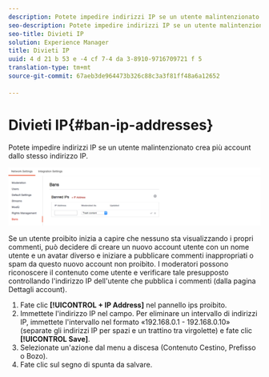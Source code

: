 ```yaml
---
description: Potete impedire indirizzi IP se un utente malintenzionato crea più account dallo stesso indirizzo IP.
seo-description: Potete impedire indirizzi IP se un utente malintenzionato crea più account dallo stesso indirizzo IP.
seo-title: Divieti IP
solution: Experience Manager
title: Divieti IP
uuid: 4 d 21 b 53 e -4 cf 7-4 da 3-8910-9716709721 f 5
translation-type: tm+mt
source-git-commit: 67aeb3de964473b326c88c3a3f81ff48a6a12652

---
```



# Divieti IP{#ban-ip-addresses}

Potete impedire indirizzi IP se un utente malintenzionato crea più account dallo stesso indirizzo IP.

![](assets/Bans-1024x239.png)

Se un utente proibito inizia a capire che nessuno sta visualizzando i propri commenti, può decidere di creare un nuovo account utente con un nome utente e un avatar diverso e iniziare a pubblicare commenti inappropriati o spam da questo nuovo account non proibito. I moderatori possono riconoscere il contenuto come utente e verificare tale presupposto controllando l&#39;indirizzo IP dell&#39;utente che pubblica i commenti (dalla pagina Dettagli account).

1. Fate clic **[!UICONTROL + IP Address]** nel pannello ips proibito.
1. Immettete l&#39;indirizzo IP nel campo. Per eliminare un intervallo di indirizzi IP, immettete l&#39;intervallo nel formato «192.168.0.1 - 192.168.0.10» (separate gli indirizzi IP per spazi e un trattino tra virgolette) e fate clic **[!UICONTROL Save]**.
1. Selezionate un&#39;azione dal menu a discesa (Contenuto Cestino, Prefisso o Bozo).
1. Fate clic sul segno di spunta da salvare.
